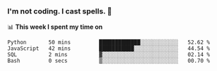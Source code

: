 ### I'm not coding. I cast spells. 🎩

📊 **This week I spent my time on**
<!--START_SECTION:waka-->

```text
Python       50 mins         █████████████░░░░░░░░░░░░   52.62 %
JavaScript   42 mins         ███████████░░░░░░░░░░░░░░   44.54 %
SQL          2 mins          ▓░░░░░░░░░░░░░░░░░░░░░░░░   02.14 %
Bash         0 secs          ▒░░░░░░░░░░░░░░░░░░░░░░░░   00.70 %
```

<!--END_SECTION:waka-->
